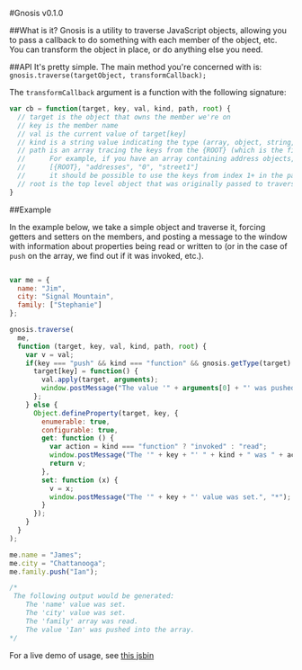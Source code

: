 #Gnosis v0.1.0

##What is it?
Gnosis is a utility to traverse JavaScript objects, allowing you to pass a callback to do something with each member of the object, etc. You can transform the object in place, or do anything else you need.

##API
It's pretty simple. The main method you're concerned with is: `gnosis.traverse(targetObject, transformCallback);`

The `transformCallback` argument is a function with the following signature: 

```javascript
var cb = function(target, key, val, kind, path, root) {
  // target is the object that owns the member we're on
  // key is the member name
  // val is the current value of target[key]
  // kind is a string value indicating the type (array, object, string, date, regex, number, etc.)
  // path is an array tracing the keys from the {ROOT} (which is the first element in the array) down the object hierarchy.
  //      For example, if you have an array containing address objects, you might see a path like this:
  //      [{ROOT}, "addresses", "0", "street1"]
  //      it should be possible to use the keys from index 1+ in the paths array to build a full reference to the target field
  // root is the top level object that was originally passed to traverse as the target.
}
```

##Example

In the example below, we take a simple object and traverse it, forcing getters and setters on the members, and posting a message to the window with information about properties being read or written to (or in the case of `push` on the array, we find out if it was invoked, etc.).

```javascript

var me = {
  name: "Jim",
  city: "Signal Mountain",
  family: ["Stephanie"]
};

gnosis.traverse(
  me,
  function (target, key, val, kind, path, root) {
    var v = val;
    if(key === "push" && kind === "function" && gnosis.getType(target) === "array") {
      target[key] = function() {
        val.apply(target, arguments);
        window.postMessage("The value '" + arguments[0] + "' was pushed into the array.", "*");
      };
    } else {
      Object.defineProperty(target, key, {
        enumerable: true,
        configurable: true,
        get: function () {
          var action = kind === "function" ? "invoked" : "read";
          window.postMessage("The '" + key + "' " + kind + " was " + action + ".", "*");
          return v;
        },
        set: function (x) {
          v = x;
          window.postMessage("The '" + key + "' value was set.", "*");
        }
      });
    }
  }
);

me.name = "James";
me.city = "Chattanooga";
me.family.push("Ian");

/*
 The following output would be generated:
	The 'name' value was set.
	The 'city' value was set.
	The 'family' array was read.
	The value 'Ian' was pushed into the array.
*/

```

For a live demo of usage, see [this jsbin](http://jsbin.com/ludew/3/edit?js,output)
